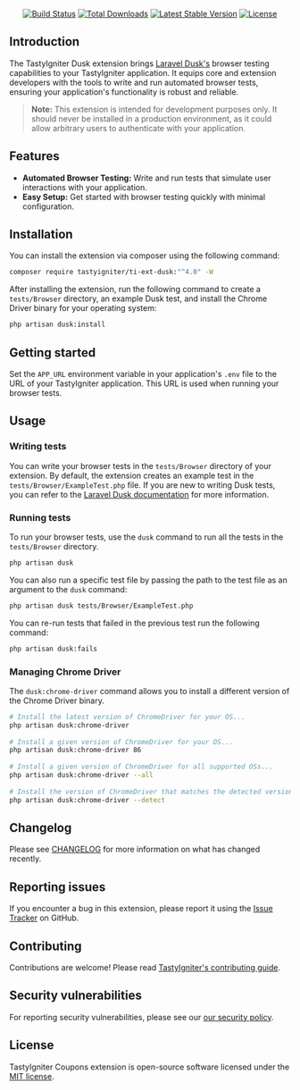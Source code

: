 <p align="center">
    <a href="https://github.com/tastyigniter/ti-ext-dusk/actions"><img src="https://github.com/tastyigniter/ti-ext-dusk/actions/workflows/pipeline.yml/badge.svg" alt="Build Status"></a>
    <a href="https://packagist.org/packages/tastyigniter/ti-ext-dusk"><img src="https://img.shields.io/packagist/dt/tastyigniter/ti-ext-dusk" alt="Total Downloads"></a>
    <a href="https://packagist.org/packages/tastyigniter/ti-ext-dusk"><img src="https://img.shields.io/packagist/v/tastyigniter/ti-ext-dusk" alt="Latest Stable Version"></a>
    <a href="https://packagist.org/packages/tastyigniter/ti-ext-dusk"><img src="https://img.shields.io/packagist/l/tastyigniter/ti-ext-dusk" alt="License"></a>
</p>

## Introduction

The TastyIgniter Dusk extension brings [Laravel Dusk's](https://laravel.com/docs/dusk) browser testing capabilities to your TastyIgniter application. It equips core and extension developers with the tools to write and run automated browser tests, ensuring your application's functionality is robust and reliable.

> **Note:** This extension is intended for development purposes only. It should never be installed in a production environment, as it could allow arbitrary users to authenticate with your application.

## Features

- **Automated Browser Testing:** Write and run tests that simulate user interactions with your application.
- **Easy Setup:** Get started with browser testing quickly with minimal configuration.

## Installation

You can install the extension via composer using the following command:

```bash
composer require tastyigniter/ti-ext-dusk:"^4.0" -W
```

After installing the extension, run the following command to create a `tests/Browser` directory, an example Dusk test, and install the Chrome Driver binary for your operating system:

```bash
php artisan dusk:install
```

## Getting started

Set the `APP_URL` environment variable in your application's `.env` file to the URL of your TastyIgniter application. This URL is used when running your browser tests.

## Usage

### Writing tests

You can write your browser tests in the `tests/Browser` directory of your extension. By default, the extension creates an example test in the `tests/Browser/ExampleTest.php` file. If you are new to writing Dusk tests, you can refer to the [Laravel Dusk documentation](https://laravel.com/docs/dusk) for more information.

### Running tests

To run your browser tests, use the `dusk` command to run all the tests in the `tests/Browser` directory.

```bash
php artisan dusk
```

You can also run a specific test file by passing the path to the test file as an argument to the `dusk` command:

```bash
php artisan dusk tests/Browser/ExampleTest.php
```

You can re-run tests that failed in the previous test run the following command:

```bash
php artisan dusk:fails
```

### Managing Chrome Driver

The `dusk:chrome-driver` command allows you to install a different version of the Chrome Driver binary.

```bash
# Install the latest version of ChromeDriver for your OS...
php artisan dusk:chrome-driver
 
# Install a given version of ChromeDriver for your OS...
php artisan dusk:chrome-driver 86
 
# Install a given version of ChromeDriver for all supported OSs...
php artisan dusk:chrome-driver --all
 
# Install the version of ChromeDriver that matches the detected version of Chrome / Chromium for your OS...
php artisan dusk:chrome-driver --detect
```

## Changelog

Please see [CHANGELOG](https://github.com/tastyigniter/ti-ext-dusk/blob/master/CHANGELOG.md) for more information on what has changed recently.

## Reporting issues

If you encounter a bug in this extension, please report it using the [Issue Tracker](https://github.com/tastyigniter/ti-ext-dusk/issues) on GitHub.

## Contributing

Contributions are welcome! Please read [TastyIgniter's contributing guide](https://tastyigniter.com/docs/contribution-guide).

## Security vulnerabilities

For reporting security vulnerabilities, please see our [our security policy](https://github.com/tastyigniter/ti-ext-dusk/security/policy).

## License

TastyIgniter Coupons extension is open-source software licensed under the [MIT license](https://github.com/tastyigniter/ti-ext-dusk/blob/master/LICENSE.md).
